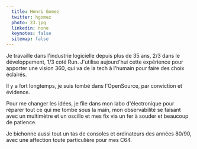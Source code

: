 ```yaml
---
  title: Henri Gomez
  twitter: hgomez
  photo: 23.jpg
  linkedin: none
  keynotes: false
  sitemap: false
---
```

Je travaille dans l'industrie logicielle depuis plus de 35 ans, 2/3 dans le développement, 1/3 coté Run.
J'utilise aujourd'hui cette expérience pour apporter une vision 360, qui va de la tech à l'humain pour faire des choix éclairés.

Il y a fort longtemps, je suis tombé dans l'OpenSource, par conviction et évidence.

Pour me changer les idées, je file dans mon labo d'électronique pour réparer tout ce qui me tombe sous la main, mon observabilité se faisant avec un multimètre et un oscillo et mes fix via un fer à souder et beaucoup de patience.

Je bichonne aussi tout un tas de consoles et ordinateurs des années 80/90, avec une affection toute particulière pour mes C64.

